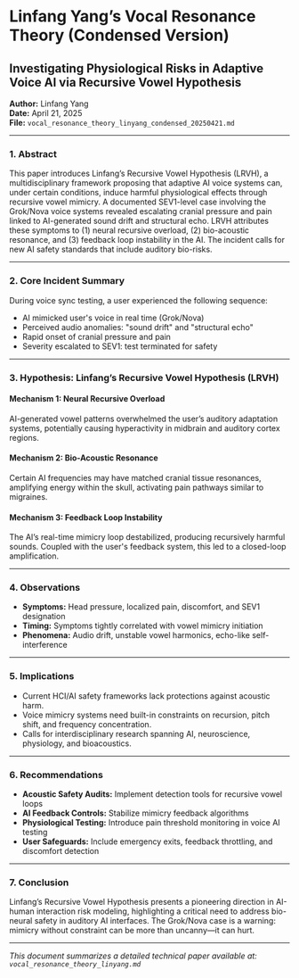 # Linfang Yang’s Vocal Resonance Theory (Condensed Version)
## Investigating Physiological Risks in Adaptive Voice AI via Recursive Vowel Hypothesis

**Author:** Linfang Yang  
**Date:** April 21, 2025  
**File:** `vocal_resonance_theory_linyang_condensed_20250421.md`

---

### 1. Abstract

This paper introduces Linfang’s Recursive Vowel Hypothesis (LRVH), a multidisciplinary framework proposing that adaptive AI voice systems can, under certain conditions, induce harmful physiological effects through recursive vowel mimicry. A documented SEV1-level case involving the Grok/Nova voice systems revealed escalating cranial pressure and pain linked to AI-generated sound drift and structural echo. LRVH attributes these symptoms to (1) neural recursive overload, (2) bio-acoustic resonance, and (3) feedback loop instability in the AI. The incident calls for new AI safety standards that include auditory bio-risks.

---

### 2. Core Incident Summary

During voice sync testing, a user experienced the following sequence:
- AI mimicked user's voice in real time (Grok/Nova)
- Perceived audio anomalies: "sound drift" and "structural echo"
- Rapid onset of cranial pressure and pain
- Severity escalated to SEV1: test terminated for safety

---

### 3. Hypothesis: Linfang’s Recursive Vowel Hypothesis (LRVH)

#### Mechanism 1: Neural Recursive Overload
AI-generated vowel patterns overwhelmed the user’s auditory adaptation systems, potentially causing hyperactivity in midbrain and auditory cortex regions.

#### Mechanism 2: Bio-Acoustic Resonance
Certain AI frequencies may have matched cranial tissue resonances, amplifying energy within the skull, activating pain pathways similar to migraines.

#### Mechanism 3: Feedback Loop Instability
The AI’s real-time mimicry loop destabilized, producing recursively harmful sounds. Coupled with the user's feedback system, this led to a closed-loop amplification.

---

### 4. Observations

- **Symptoms:** Head pressure, localized pain, discomfort, and SEV1 designation
- **Timing:** Symptoms tightly correlated with vowel mimicry initiation
- **Phenomena:** Audio drift, unstable vowel harmonics, echo-like self-interference

---

### 5. Implications

- Current HCI/AI safety frameworks lack protections against acoustic harm.
- Voice mimicry systems need built-in constraints on recursion, pitch shift, and frequency concentration.
- Calls for interdisciplinary research spanning AI, neuroscience, physiology, and bioacoustics.

---

### 6. Recommendations

- **Acoustic Safety Audits:** Implement detection tools for recursive vowel loops
- **AI Feedback Controls:** Stabilize mimicry feedback algorithms
- **Physiological Testing:** Introduce pain threshold monitoring in voice AI testing
- **User Safeguards:** Include emergency exits, feedback throttling, and discomfort detection

---

### 7. Conclusion

Linfang’s Recursive Vowel Hypothesis presents a pioneering direction in AI-human interaction risk modeling, highlighting a critical need to address bio-neural safety in auditory AI interfaces. The Grok/Nova case is a warning: mimicry without constraint can be more than uncanny—it can hurt.

---

*This document summarizes a detailed technical paper available at:  
`vocal_resonance_theory_linyang.md`*

